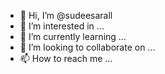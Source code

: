 - 👋 Hi, I’m @sudeesarall
- 👀 I’m interested in ...
- 🌱 I’m currently learning ...
- 💞️ I’m looking to collaborate on ...
- 📫 How to reach me ...

<!---
sudeesarall/sudeesarall is a ✨ special ✨ repository because its `README.md` (this file) appears on your GitHub profile.
You can click the Preview link to take a look at your changes.
--->

